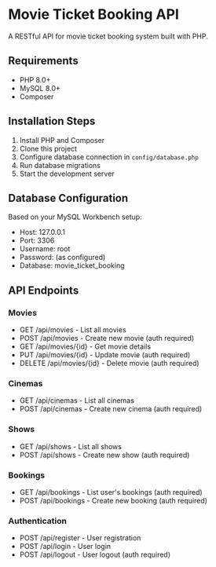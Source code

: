 # Movie Ticket Booking API

A RESTful API for movie ticket booking system built with PHP.

## Requirements
- PHP 8.0+
- MySQL 8.0+
- Composer

## Installation Steps

1. Install PHP and Composer
2. Clone this project
3. Configure database connection in `config/database.php`
4. Run database migrations
5. Start the development server

## Database Configuration

Based on your MySQL Workbench setup:
- Host: 127.0.0.1
- Port: 3306
- Username: root
- Password: (as configured)
- Database: movie_ticket_booking

## API Endpoints

### Movies
- GET /api/movies - List all movies
- POST /api/movies - Create new movie (auth required)
- GET /api/movies/{id} - Get movie details
- PUT /api/movies/{id} - Update movie (auth required)
- DELETE /api/movies/{id} - Delete movie (auth required)

### Cinemas
- GET /api/cinemas - List all cinemas
- POST /api/cinemas - Create new cinema (auth required)

### Shows
- GET /api/shows - List all shows
- POST /api/shows - Create new show (auth required)

### Bookings
- GET /api/bookings - List user's bookings (auth required)
- POST /api/bookings - Create new booking (auth required)

### Authentication
- POST /api/register - User registration
- POST /api/login - User login
- POST /api/logout - User logout (auth required)
